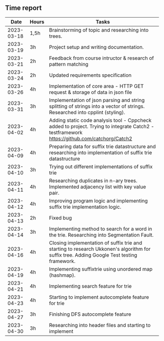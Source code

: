 ##  Time report



Date       | Hours| Tasks |
-----------|------|--------|
2023-03-18 | 1,5h | Brainstorming of topic and researching into trees.|
2023-03-19 | 3h   | Project setup and writing documentation. |
2023-03-21 | 2h   | Feedback from course intructor & research of pattern matching |
2023-03-24 | 2h   | Updated requirements specification |
2023-03-26 | 4h   | Implementation of core area - HTTP GET request & storage of data in json file |
2023-03-31 | 3h   | Implementation of json parsing and string splitting of strings into a vector of strings. Researched into cpplint (styling).| 
2023-04-02 | 4h   | Adding static code analysis tool  - Cppcheck added to project.  Trying to integrate Catch2 -testframework https://github.com/catchorg/Catch2| 
2023-04-09 | 4h   | Preparing data for suffix trie datastructure and researching into implementation of suffix trie datastructure | 
2023-04-10 | 3h   | Trying out different implementations of suffix trie  | 
2023-04-11 | 4h   | Researching duplicates in n-ary trees. Implemented adjacency list with key value pair.| 
2023-04-12 | 4h   | Improving program logic and implementing suffix trie implementation logic.| 
2023-04-13 | 2h   | Fixed bug | 
2023-04-14 | 3h   | Implementing method to search for a word in the trie. Researching into Segmentation Fault.| 
2023-04-16 | 4h   | Closing implementation of suffix trie and starting to research Ukkonen's algorithm for suffix tree. Adding Google Test testing framework.| 
2023-04-19 | 4h   | Implementing suffixtrie using unordered map (hashmap). |
2023-04-21 | 4h   | Implementing search feature for trie  |
2023-04-23 | 4h   | Starting to implement autocomplete feature for trie |
2023-04-27 | 3h   | Finishing DFS autocomplete feature |
2023-04-30 | 3h   | Researching into header files and starting to implement |











